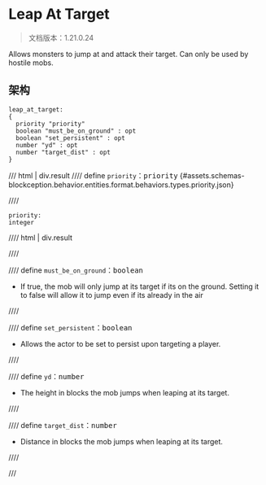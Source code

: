 # Leap At Target

> 文档版本：1.21.0.24

Allows monsters to jump at and attack their target. Can only be used by hostile mobs.

## 架构

```mcschema
leap_at_target:
{
  priority "priority"
  boolean "must_be_on_ground" : opt
  boolean "set_persistent" : opt
  number "yd" : opt
  number "target_dist" : opt
}

```

/// html | div.result
//// define
`priority`：<samp>priority</samp> {#assets.schemas-blockception.behavior.entities.format.behaviors.types.priority.json}


////

```mcschema
priority:
integer

```

//// html | div.result

////



//// define
`must_be_on_ground`：<samp>boolean</samp>

- If true, the mob will only jump at its target if its on the ground. Setting it to false will allow it to jump even if its already in the air


////


//// define
`set_persistent`：<samp>boolean</samp>

- Allows the actor to be set to persist upon targeting a player.


////


//// define
`yd`：<samp>number</samp>

- The height in blocks the mob jumps when leaping at its target.


////


//// define
`target_dist`：<samp>number</samp>

- Distance in blocks the mob jumps when leaping at its target.


////


///

